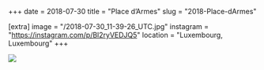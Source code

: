 +++
date = 2018-07-30
title = "Place d’Armes"
slug = "2018-Place-dArmes"

[extra]
image = "/2018-07-30_11-39-26_UTC.jpg"
instagram = "https://instagram.com/p/Bl2ryVEDJQ5"
location = "Luxembourg, Luxembourg"
+++

<img src="/2018-07-30_11-39-26_UTC.jpg" />
